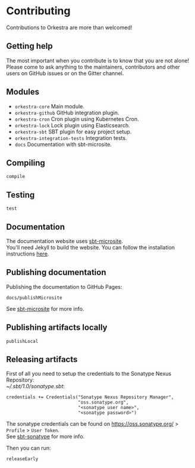 # Contributing

Contributions to Orkestra are more than welcomed!


## Getting help

The most important when you contribute is to know that you are not alone!  
Please come to ask anything to the maintainers, contributors and other users on GitHub issues or on the Gitter channel.


## Modules

- `orkestra-core` Main module.
- `orkestra-github` GitHub integration plugin.
- `orkestra-cron` Cron plugin using Kubernetes Cron.
- `orkestra-lock` Lock plugin using Elasticsearch.
- `orkestra-sbt` SBT plugin for easy project setup.
- `orkestra-integration-tests` Integration tests.
- `docs` Documentation with sbt-microsite.


## Compiling

```
compile
```


## Testing

```
test
```


## Documentation

The documentation website uses [sbt-microsite](https://47deg.github.io/sbt-microsites/).  
You'll need Jekyll to build the website. You can follow the installation instructions
[here](https://jekyllrb.com/docs/installation/).


## Publishing documentation

Publishing the documentation to GitHub Pages:
```
docs/publishMicrosite
```
See [sbt-microsite](https://47deg.github.io/sbt-microsites/) for more info.


## Publishing artifacts locally

```
publishLocal
```


## Releasing artifacts

First of all you need to setup the credentials to the Sonatype Nexus Repository:  
*~/.sbt/1.0/sonatype.sbt*:
```
credentials += Credentials("Sonatype Nexus Repository Manager",
                           "oss.sonatype.org",
                           "<sonatype user name>",
                           "<sonatype password>")
```
The sonatype credentials can be found on https://oss.sonatype.org/ > `Profile` > `User Token`.  
See [sbt-sonatype](https://github.com/xerial/sbt-sonatype) for more info.

Then you can run:
```
releaseEarly
```
